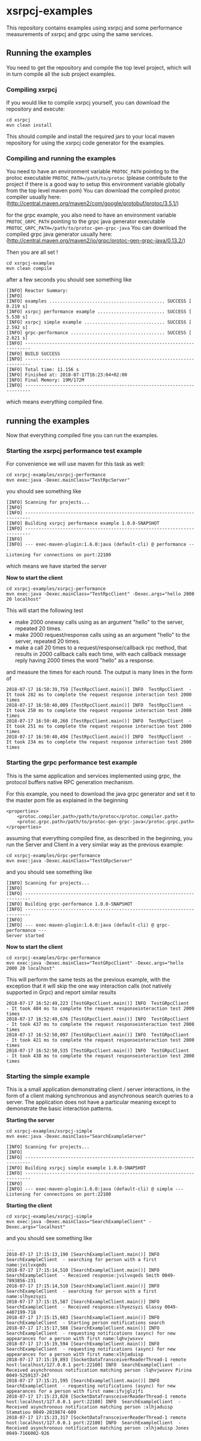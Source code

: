 
# xsrpcj-examples
This repository contains examples using xsrpcj and some performance measurements of xsrpcj and grpc using the same services.

## Running the examples 
You need to get the repository and compile the top level project, which will in turn compile all the sub project examples. 

### Compiling xsrpcj 
If you would like to compile xsrpcj yourself, you can download the repository and execute:

    cd xsrpcj
    mvn clean install 

This should compile and install the required jars to your local maven repository for using the xsrpcj code generator for the examples.
 
### Compiling and running the examples
You need to have an environment variable 
`PROTOC_PATH` pointing to the protoc executable `PROTOC_PATH=/path/to/protoc` (please contribute to the project if there is a good way to setup this environment variable globally from the top level maven pom) 
You can download the compiled protoc compiler usually here: (http://central.maven.org/maven2/com/google/protobuf/protoc/3.5.1/)

for the grpc example, you also need to have an environment variable
`PROTOC_GRPC_PATH` pointing to the grpc java generator executable `PROTOC_GRPC_PATH=/path/to/protoc-gen-grpc-java` 
You can download the compiled grpc java generator usually here: (http://central.maven.org/maven2/io/grpc/protoc-gen-grpc-java/0.13.2/)
 
Then you are all set ! 

    cd xsrpcj-examples
    mvn clean compile 
after a few seconds you should see something like 

    [INFO] Reactor Summary:
    [INFO]
    [INFO] examples ........................................... SUCCESS [  0.219 s]
    [INFO] xsrpcj performance example ......................... SUCCESS [  5.538 s]
    [INFO] xsrpcj simple example .............................. SUCCESS [  2.592 s]
    [INFO] grpc-performance ................................... SUCCESS [  2.621 s]
    [INFO] ------------------------------------------------------------------------
    [INFO] BUILD SUCCESS
    [INFO] ------------------------------------------------------------------------
    [INFO] Total time: 11.156 s
    [INFO] Finished at: 2018-07-17T16:23:04+02:00
    [INFO] Final Memory: 19M/172M
    [INFO] ------------------------------------------------------------------------
which means everything compiled fine. 
## running the examples
Now that everything compiled fine you can run the examples. 

### Starting the xsrpcj performance test example
For convenience we will use maven for this task as well: 

    cd xsrpcj-examples/xsrpcj-performance 
    mvn exec:java -Dexec.mainClass="TestRpcServer"

you should see something like 

    [INFO] Scanning for projects...
    [INFO]
    [INFO] ------------------------------------------------------------------------
    [INFO] Building xsrpcj performance example 1.0.0-SNAPSHOT
    [INFO] ------------------------------------------------------------------------
    [INFO]
    [INFO] --- exec-maven-plugin:1.6.0:java (default-cli) @ performance ---
    Listening for connections on port:22100

which means we have started the server 

**Now to start the client** 

    cd xsrpcj-examples/xsrpcj-performance
    mvn exec:java -Dexec.mainClass="TestRpcClient" -Dexec.args="hello 2000 20 localhost" 

This will start the following test 

 - make 2000 oneway calls using as an argument "hello" to the server, repeated 20 times. 
 - make 2000 request/response calls using as an argument "hello" to the server, repeated 20 times. 
 - make a call 20 times to a request/response/callback rpc method, that results in 2000 callback calls each time, with each callback message reply having 2000 times the word "hello" as a response. 

and measure the times for each round. 
The output is many lines in the form of

    2018-07-17 16:50:39,759 [TestRpcClient.main()] INFO  TestRpcClient  - It took 282 ms to complete the request response interaction test 2000 times
    2018-07-17 16:50:40,009 [TestRpcClient.main()] INFO  TestRpcClient  - It took 250 ms to complete the request response interaction test 2000 times
    2018-07-17 16:50:40,260 [TestRpcClient.main()] INFO  TestRpcClient  - It took 251 ms to complete the request response interaction test 2000 times
    2018-07-17 16:50:40,494 [TestRpcClient.main()] INFO  TestRpcClient  - It took 234 ms to complete the request response interaction test 2000 times

### Starting the grpc performance test example
This is the same application and services implemented using grpc, the protocol buffers native RPC generation mechanism. 

For this example, you need to download the java grpc generator and set it to the master pom file as explained in the beginning 

	<properties>
		<protoc.compiler.path>/path/to/protoc</protoc.compiler.path>
		<protoc.grpc.path>/path/to/protoc-gen-grpc-java</protoc.grpc.path>
	</properties>
assuming that everything compiled fine, as described in the beginning, you run the Server and Client in a very similar way as the previous example:

    cd xsrpcj-examples/Grpc-performance 
    mvn exec:java -Dexec.mainClass="TestGRpcServer"
and you should see something like

    [INFO] Scanning for projects...
    [INFO]
    [INFO] ------------------------------------------------------------------------
    [INFO] Building grpc-performance 1.0.0-SNAPSHOT
    [INFO] ------------------------------------------------------------------------
    [INFO]
    [INFO] --- exec-maven-plugin:1.6.0:java (default-cli) @ grpc-performance ---
    Server started
**Now to start the client** 

    cd xsrpcj-examples/Grpc-performance 
    mvn exec:java -Dexec.mainClass="TestGRpcClient" -Dexec.args="hello 2000 20 localhost"
This will perform the same tests as the previous example, with the exception that it will skip the one way interaction calls (not natively supported in Grpc) and report similar results

    2018-07-17 16:52:49,223 [TestGRpcClient.main()] INFO  TestGRpcClient  - It took 484 ms to complete the request responseinteraction test 2000 times
    2018-07-17 16:52:49,676 [TestGRpcClient.main()] INFO  TestGRpcClient  - It took 437 ms to complete the request responseinteraction test 2000 times
    2018-07-17 16:52:50,097 [TestGRpcClient.main()] INFO  TestGRpcClient  - It took 421 ms to complete the request responseinteraction test 2000 times
    2018-07-17 16:52:50,535 [TestGRpcClient.main()] INFO  TestGRpcClient  - It took 438 ms to complete the request responseinteraction test 2000 times

### Starting the simple example
This is a small application demonstrating client / server interactions, in the form of a client making synchronous and asynchronous search queries to a server. The application does not have a particular meaning except to demonstrate the basic interaction patterns. 

**Starting the server**

    cd xsrpcj-examples/xsrpcj-simple
    mvn exec:java -Dexec.mainClass="SearchExampleServer" 

    [INFO] Scanning for projects...
    [INFO]
    [INFO] ------------------------------------------------------------------------
    [INFO] Building xsrpcj simple example 1.0.0-SNAPSHOT
    [INFO] ------------------------------------------------------------------------
    [INFO]
    [INFO] --- exec-maven-plugin:1.6.0:java (default-cli) @ simple ---
    Listening for connections on port:22100

**Starting the client**

    cd xsrpcj-examples/xsrpcj-simple
    mvn exec:java -Dexec.mainClass="SearchExampleClient" -Dexec.args="localhost" 

and you should see something like 

    ...
    2018-07-17 17:15:13,190 [SearchExampleClient.main()] INFO  SearchExampleClient  - searching for person with a first name:jvilvxqeds
    2018-07-17 17:15:14,510 [SearchExampleClient.main()] INFO  SearchExampleClient  - Received response:jvilvxqeds Smith 0049-7893856-231
    2018-07-17 17:15:14,510 [SearchExampleClient.main()] INFO  SearchExampleClient  - searching for person with a first name:slhyezsyzi
    2018-07-17 17:15:15,587 [SearchExampleClient.main()] INFO  SearchExampleClient  - Received response:slhyezsyzi Glassy 0049-4407199-718
    2018-07-17 17:15:15,603 [SearchExampleClient.main()] INFO  SearchExampleClient  - Starting person notifications search
    2018-07-17 17:15:17,588 [SearchExampleClient.main()] INFO  SearchExampleClient  - requesting notifications (async) for new appearances for a person with first name:lqhvjwsxvv
    2018-07-17 17:15:19,594 [SearchExampleClient.main()] INFO  SearchExampleClient  - requesting notifications (async) for new appearances for a person with first name:xlhjaduisp
    2018-07-17 17:15:19,893 [SocketDataTransceiverReaderThread-1 remote host:localhost/127.0.0.1 port:22100] INFO  SearchExampleClient  - Received asynchronous notification matching person :lqhvjwsxvv Pirina 0049-5259137-247
    2018-07-17 17:15:21,595 [SearchExampleClient.main()] INFO  SearchExampleClient  - requesting notifications (async) for new appearances for a person with first name:ifvjglzjfi
    2018-07-17 17:15:23,028 [SocketDataTransceiverReaderThread-1 remote host:localhost/127.0.0.1 port:22100] INFO  SearchExampleClient  - Received asynchronous notification matching person :xlhjaduisp Stamatiou 0049-2819874-609
    2018-07-17 17:15:23,317 [SocketDataTransceiverReaderThread-1 remote host:localhost/127.0.0.1 port:22100] INFO  SearchExampleClient  - Received asynchronous notification matching person :xlhjaduisp Jones 0049-7166002-926
